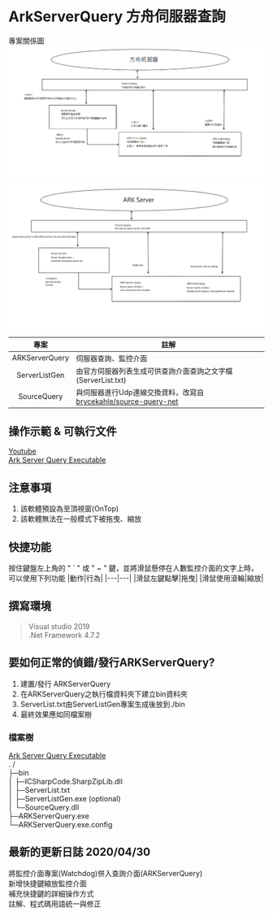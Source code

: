 # ArkServerQuery 方舟伺服器查詢
專案關係圖
![專案關係_zh](/img/專案關係_zh.PNG)
![專案關係_en](/img/專案關係_en.PNG)

|專案|註解|
|:-------------:|-------------|
|ARKServerQuery|伺服器查詢、監控介面|
|ServerListGen|由官方伺服器列表生成可供查詢介面查詢之文字檔(ServerList.txt)|
|SourceQuery|與伺服器進行Udp連線交換資料，改寫自 [brycekahle/source-query-net](https://github.com/brycekahle/source-query-net/)|


## 操作示範 & 可執行文件
[Youtube](https://youtu.be/AJW6x247SUI)  
[Ark Server Query Executable](https://github.com/reina42689/ARK-server-query-executable)  

## 注意事項
1. 該軟體預設為至頂視窗(OnTop)
2. 該軟體無法在一般模式下被拖曳、縮放

## 快捷功能
按住鍵盤左上角的 " ` " 或 " ~ " 鍵，並將滑鼠懸停在人數監控介面的文字上時，可以使用下列功能
|動作|行為|
|---|---|
|滑鼠左鍵點擊|拖曳|
|滑鼠使用滾輪|縮放|

## 撰寫環境
> Visual studio 2019  
> .Net Framework 4.7.2


## 要如何正常的偵錯/發行ARKServerQuery?
1. 建置/發行 ARKServerQuery  
2. 在ARKServerQuery之執行檔資料夾下建立bin資料夾  
3. ServerList.txt由ServerListGen專案生成後放到./bin  
4. 最終效果應如同檔案樹  


### 檔案樹
[Ark Server Query Executable](https://github.com/reina42689/ARK-server-query-executable)  
. /  
├─bin  
│ ├─ICSharpCode.SharpZipLib.dll  
│ ├─ServerList.txt  
│ ├─ServerListGen.exe (optional)  
│ └─SourceQuery.dll  
├─ARKServerQuery.exe  
└─ARKServerQuery.exe.config  

  
## 最新的更新日誌 2020/04/30
將監控介面專案(Watchdog)併入查詢介面(ARKServerQuery)  
新增快捷鍵縮放監控介面  
補充快捷鍵的詳細操作方式  
註解、程式碼用語統一與修正

